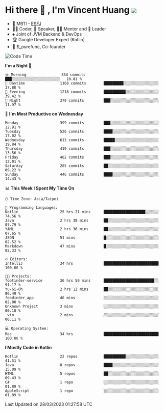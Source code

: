 # Hi there 👋 , I'm Vincent Huang ![](https://komarev.com/ghpvc/?username=Jian-Min-Huang)
- 👀 MBTI - [ESFJ](https://www.16personalities.com/esfj-personality)
- 👨‍💻 Coder, 🎤 Speaker, 👨‍🏫 Mentor and 🚀 Leader
- ♠️ Joint of JVM Backend & DevOps
- 🏆 Google Developer Expert (Kotlin)
- 💼 $_purefunc, Co-founder

<!--START_SECTION:waka-->
![Code Time](http://img.shields.io/badge/Code%20Time-1%2C796%20hrs%2043%20mins-blue)

**I'm a Night 🦉** 

```text
🌞 Morning                334 commits         ███░░░░░░░░░░░░░░░░░░░░░░   10.81 % 
🌆 Daytime                1168 commits        █████████░░░░░░░░░░░░░░░░   37.80 % 
🌃 Evening                1218 commits        ██████████░░░░░░░░░░░░░░░   39.42 % 
🌙 Night                  370 commits         ███░░░░░░░░░░░░░░░░░░░░░░   11.97 % 
```
📅 **I'm Most Productive on Wednesday** 

```text
Monday                   399 commits         ███░░░░░░░░░░░░░░░░░░░░░░   12.91 % 
Tuesday                  526 commits         ████░░░░░░░░░░░░░░░░░░░░░   17.02 % 
Wednesday                613 commits         █████░░░░░░░░░░░░░░░░░░░░   19.84 % 
Thursday                 419 commits         ███░░░░░░░░░░░░░░░░░░░░░░   13.56 % 
Friday                   402 commits         ███░░░░░░░░░░░░░░░░░░░░░░   13.01 % 
Saturday                 285 commits         ██░░░░░░░░░░░░░░░░░░░░░░░   09.22 % 
Sunday                   446 commits         ████░░░░░░░░░░░░░░░░░░░░░   14.43 % 
```


📊 **This Week I Spent My Time On** 

```text
🕑︎ Time Zone: Asia/Taipei

💬 Programming Languages: 
Kotlin                   25 hrs 21 mins      ███████████████████░░░░░░   74.56 % 
Java                     2 hrs 38 mins       ██░░░░░░░░░░░░░░░░░░░░░░░   07.79 % 
YAML                     2 hrs 36 mins       ██░░░░░░░░░░░░░░░░░░░░░░░   07.65 % 
JSON                     51 mins             █░░░░░░░░░░░░░░░░░░░░░░░░   02.52 % 
Markdown                 47 mins             █░░░░░░░░░░░░░░░░░░░░░░░░   02.33 % 

🔥 Editors: 
IntelliJ                 34 hrs              █████████████████████████   100.00 % 

🐱‍💻 Projects: 
footinder-service        30 hrs 59 mins      ███████████████████████░░   91.17 % 
Yu-Gi-Oh                 2 hrs 12 mins       ██░░░░░░░░░░░░░░░░░░░░░░░   06.49 % 
foodinder_app            40 mins             ░░░░░░░░░░░░░░░░░░░░░░░░░   02.00 % 
Unknown Project          3 mins              ░░░░░░░░░░░░░░░░░░░░░░░░░   00.18 % 
.vim                     2 mins              ░░░░░░░░░░░░░░░░░░░░░░░░░   00.11 % 

💻 Operating System: 
Mac                      34 hrs              █████████████████████████   100.00 % 
```

**I Mostly Code in Kotlin** 

```text
Kotlin                   22 repos            ██████████░░░░░░░░░░░░░░░   41.51 % 
Java                     8 repos             ████░░░░░░░░░░░░░░░░░░░░░   15.09 % 
HTML                     5 repos             ██░░░░░░░░░░░░░░░░░░░░░░░   09.43 % 
C#                       1 repo              ░░░░░░░░░░░░░░░░░░░░░░░░░   01.89 % 
AppleScript              1 repo              ░░░░░░░░░░░░░░░░░░░░░░░░░   01.89 % 
```




 Last Updated on 28/03/2023 01:27:58 UTC
<!--END_SECTION:waka-->
